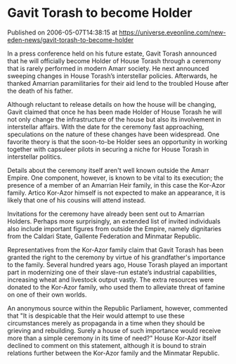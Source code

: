 # Gavit Torash to become Holder
Published on 2006-05-07T14:38:15 at https://universe.eveonline.com/new-eden-news/gavit-torash-to-become-holder

In a press conference held on his future estate, Gavit Torash announced that he will officially become Holder of House Torash through a ceremony that is rarely performed in modern Amarr society. He next announced sweeping changes in House Torash’s interstellar policies. Afterwards, he thanked Amarrian paramilitaries for their aid lend to the troubled House after the death of his father. 

Although reluctant to release details on how the house will be changing, Gavit claimed that once he has been made Holder of House Torash he will not only change the infrastructure of the house but also its involvement in interstellar affairs. With the date for the ceremony fast approaching, speculations on the nature of these changes have been widespread. One favorite theory is that the soon-to-be Holder sees an opportunity in working together with capsuleer pilots in securing a niche for House Torash in interstellar politics. 

Details about the ceremony itself aren't well known outside the Amarr Empire. One component, however, is known to be vital to its execution; the presence of a member of an Amarrian Heir family, in this case the Kor-Azor family. Artico Kor-Azor himself is not expected to make an appearance, it is likely that one of his cousins will attend instead. 

Invitations for the ceremony have already been sent out to Amarrian Holders. Perhaps more surprisingly, an extended list of invited individuals also include important figures from outside the Empire, namely dignitaries from the Caldari State, Gallente Federation and Minmatar Republic. 

Representatives from the Kor-Azor family claim that Gavit Torash has been granted the right to the ceremony by virtue of his grandfather's importance to the family. Several hundred years ago, House Torash played an important part in modernizing one of their slave-run estate’s industrial capabilities, increasing wheat and livestock output vastly. The extra resources were donated to the Kor-Azor family, who used them to alleviate threat of famine on one of their own worlds. 

An anonymous source within the Republic Parliament, however, commented that "It is despicable that the Heir would attempt to use these circumstances merely as propaganda in a time when they should be grieving and rebuilding. Surely a house of such importance would receive more than a simple ceremony in its time of need?" House Kor-Azor itself declined to comment on this statement, although it is bound to strain relations further between the Kor-Azor family and the Minmatar Republic.
